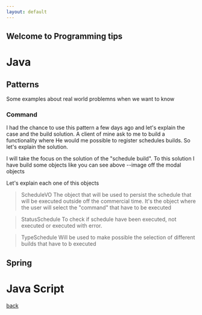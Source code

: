 ```yaml
---
layout: default
---
```


## Welcome to Programming tips

# Java

## Patterns
Some examples about real world problemns when we want to know 

### Command
I had the chance to use this pattern a few days ago and let's explain the case and the build solution.
A client of mine ask to me to build a functionality where He would me possible to register schedules builds.
So let's explain the solution.

I will take the focus on the solution of the "schedule build".
To this solution I have build some objects like you can see above
--image off the modal objects

Let's explain each one of this objects
>ScheduleVO
>The object that will be used to persist the schedule that will be executed outside off the commercial time.
>It's the object where the user will select the "command" that have to be executed

>StatusSchedule
>To check if schedule have been executed, not executed or executed with error.

>TypeSchedule
>Will be used to make possible the selection of different builds that have to b executed

## Spring

# Java Script

[back](./)
